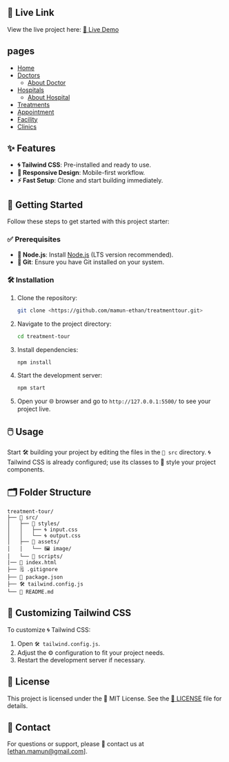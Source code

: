 ## 🔗 Live Link

View the live project here:
[🔴 Live Demo](https://mamun-ethan.github.io/treatment-tour/)

## pages

- [Home](https://mamun-ethan.github.io/treatment-tour/index.html)
- [Doctors](https://mamun-ethan.github.io/treatment-tour/doctors.html)
  - [About Doctor](https://mamun-ethan.github.io/treatment-tour/about-doctors.html)
- [Hospitals](https://mamun-ethan.github.io/treatment-tour/hospitals.html)
  - [About Hospital](https://mamun-ethan.github.io/treatment-tour/about-hospital.html)
- [Treatments](https://mamun-ethan.github.io/treatment-tour/treatments.html)
- [Appointment](https://mamun-ethan.github.io/treatment-tour/appointment.html)
- [Facility](https://mamun-ethan.github.io/treatment-tour/facility.html)
- [Clinics](https://mamun-ethan.github.io/treatment-tour/clinics.html)

## ✨ Features

- **🌀 Tailwind CSS**: Pre-installed and ready to use.
- **📱 Responsive Design**: Mobile-first workflow.
- **⚡ Fast Setup**: Clone and start building immediately.

## 🚀 Getting Started

Follow these steps to get started with this project starter:

### ✅ Prerequisites

- **🔧 Node.js**: Install [Node.js](https://nodejs.org/) (LTS version recommended).
- **🐙 Git**: Ensure you have Git installed on your system.

### 🛠️ Installation

1. Clone the repository:

   ```bash
   git clone <https://github.com/mamun-ethan/treatmenttour.git>
   ```

2. Navigate to the project directory:

   ```bash
   cd treatment-tour
   ```

3. Install dependencies:

   ```bash
   npm install
   ```

4. Start the development server:

   ```bash
   npm start
   ```

5. Open your 🌐 browser and go to `http://127.0.0.1:5500/` to see your project live.

## 🖱️ Usage

Start 🛠️ building your project by editing the files in the `📂 src` directory. 🌀 Tailwind CSS is already configured; use its classes to 🎨 style your project components.

## 🗂️ Folder Structure

```plaintext
treatment-tour/
├── 📂 src/
│   ├── 📂 styles/
│   │   ├── 🌀 input.css
│   │   └── 🌀 output.css
│   ├── 📂 assets/
│   │   └── 🖼️ image/
│   └── 📂 scripts/
|── 📝 index.html
├── 🗒️ .gitignore
├── 📄 package.json
├── 🛠️ tailwind.config.js
└── 📝 README.md
```

## 🎨 Customizing Tailwind CSS

To customize 🌀 Tailwind CSS:

1. Open `🛠️ tailwind.config.js`.
2. Adjust the ⚙️ configuration to fit your project needs.
3. Restart the development server if necessary.

## 📜 License

This project is licensed under the 📝 MIT License. See the [📜 LICENSE](LICENSE) file for details.

## 📧 Contact

For questions or support, please 📩 contact us at [ethan.mamun@gmail.com].
